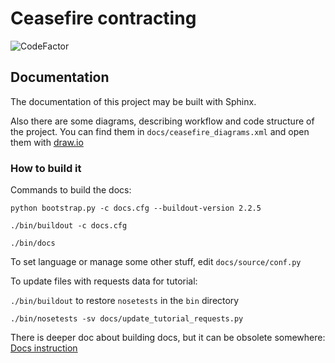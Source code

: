 # Ceasefire contracting

![CodeFactor](https://www.codefactor.io/repository/github/openprocurement/openprocurement.contracting.ceasefire/badge)

## Documentation

The documentation of this project may be built with Sphinx.

Also there are some diagrams, describing workflow and code structure of the project.
You can find them in `docs/ceasefire_diagrams.xml` and open them with [draw.io](https://draw.io)

### How to build it

Commands to build the docs:

`python bootstrap.py -c docs.cfg --buildout-version 2.2.5`

`./bin/buildout -c docs.cfg`

`./bin/docs`

To set language or manage some other stuff, edit `docs/source/conf.py`

To update files with requests data for tutorial:

`./bin/buildout` to restore `nosetests` in the `bin` directory

`./bin/nosetests -sv docs/update_tutorial_requests.py`

There is deeper doc about building docs, but it can be obsolete somewhere:
[Docs instruction](https://tinyurl.com/yahvn2p7)
